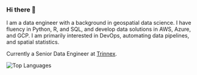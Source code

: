 ### Hi there 👋

<!--
**FreyGeospatial/freygeospatial** is a ✨ _special_ ✨ repository because its `README.md` (this file) appears on your GitHub profile.

Here are some ideas to get you started:

- 🔭 I’m currently working on ...
- 🌱 I’m currently learning ...
- 👯 I’m looking to collaborate on ...
- 🤔 I’m looking for help with ...
- 💬 Ask me about ...
- 📫 How to reach me: ...
- 😄 Pronouns: ...
- ⚡ Fun fact: ...
-->

I am a data engineer with a background in geospatial data science. I have fluency in Python, R, and SQL, and develop data solutions in AWS, Azure, and GCP. I am primarily interested in DevOps, automating data pipelines, and spatial statistics.

Currently a Senior Data Engineer at [Trinnex](https://www.trinnex.io/).

![Top Languages](https://github-readme-stats.vercel.app/api/top-langs/?username=freygeospatial&hide=javascript,html,css,scss,tex,ts,php,jupyter%20notebook,rich%20text%20format&langs_count=6&theme=transparent&layout=compact)
